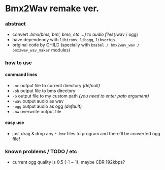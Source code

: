 # Bmx2Wav remake ver.

### abstract
- convert *.bmx(bms, bml, bme, etc ...) to audio files(*.wav / ogg)
- have dependency with ```libiconv```, ```libogg```, ```libvorbis```
- original code by CHILD (specially with ```bmsbel / bmx2wav_wav / bmx2wav_wav_maker``` modules)

### how to use

#### command lines
- ```-oc```
  output file to current directory *(default)*
- ```-ob```
  output file to bms directory
- ```-o```
  output file to my custom path *(you need to enter path argument)*
- ```-wav```
  output audio as wav
- ```-ogg```
  output audio as ogg *(default)*
- ```-ow```
  overwrite output file

#### easy use
- just drag & drop any ```*.bmx``` files to program and there'll be converted ogg file!

### known problems / TODO / etc
- current ogg quality is 0.5 (-1 ~ 1). maybe CBR 192kbps?